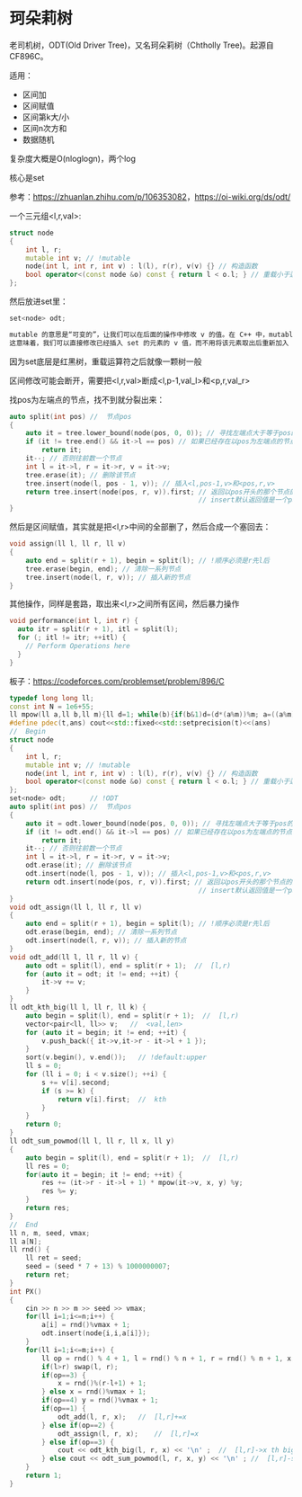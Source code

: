 <!--
 * @Autor: violet apricity ( Zhuangpx )
 * @Date: 2022-08-03 20:31:41
 * @LastEditors: violet apricity ( Zhuangpx )
 * @LastEditTime: 2022-08-03 21:15:57
 * @FilePath: \apricitye:\桌面\ACM\数据结构\珂朵莉树\珂朵莉树.md
 * @Description:  Zhuangpx : Violet && Apricity:/ The warmth of the sun in the winter /
-->
# 珂朵莉树

老司机树，ODT(Old Driver Tree)，又名珂朵莉树（Chtholly Tree)。起源自 CF896C。

适用：

- 区间加
- 区间赋值
- 区间第k大/小
- 区间n次方和
- 数据随机

复杂度大概是O(nloglogn)，两个log

核心是set

参考：<https://zhuanlan.zhihu.com/p/106353082>，<https://oi-wiki.org/ds/odt/>

一个三元组<l,r,val>:

```c++
struct node
{
    int l, r;
    mutable int v; // !mutable
    node(int l, int r, int v) : l(l), r(r), v(v) {} // 构造函数
    bool operator<(const node &o) const { return l < o.l; } // 重载小于运算符
};
```

然后放进set里：

```c++
set<node> odt;
```

```markdown
mutable 的意思是“可变的”，让我们可以在后面的操作中修改 v 的值。在 C++ 中，mutable 是为了突破 const 的限制而设置的。被 mutable 修饰的变量（mutable 只能用于修饰类中的非静态数据成员），将永远处于可变的状态，即使在一个 const 函数中。
这意味着，我们可以直接修改已经插入 set 的元素的 v 值，而不用将该元素取出后重新加入 set。
```

因为set底层是红黑树，重载运算符之后就像一颗树一般

区间修改可能会断开，需要把<l,r,val>断成<l,p-1,val_l>和<p,r,val_r>

找pos为左端点的节点，找不到就分裂出来：

```c++
auto split(int pos) //  节点pos
{
    auto it = tree.lower_bound(node(pos, 0, 0)); // 寻找左端点大于等于pos的第一个节点
    if (it != tree.end() && it->l == pos) // 如果已经存在以pos为左端点的节点，直接返回
        return it;
    it--; // 否则往前数一个节点
    int l = it->l, r = it->r, v = it->v;
    tree.erase(it); // 删除该节点
    tree.insert(node(l, pos - 1, v)); // 插入<l,pos-1,v>和<pos,r,v>
    return tree.insert(node(pos, r, v)).first; // 返回以pos开头的那个节点的迭代器
                                               // insert默认返回值是一个pair，第一个成员是我们要的
}
```

然后是区间赋值，其实就是把<l,r>中间的全部删了，然后合成一个塞回去：

```c++
void assign(ll l, ll r, ll v)
{
    auto end = split(r + 1), begin = split(l); // !顺序必须是r先l后
    tree.erase(begin, end); // 清除一系列节点
    tree.insert(node(l, r, v)); // 插入新的节点
}
```

其他操作，同样是套路，取出来<l,r>之间所有区间，然后暴力操作

```c++
void performance(int l, int r) {
  auto itr = split(r + 1), itl = split(l);
  for (; itl != itr; ++itl) {
    // Perform Operations here
  }
}
```

板子：<https://codeforces.com/problemset/problem/896/C>

```c++
typedef long long ll;
const int N = 1e6+55;
ll mpow(ll a,ll b,ll m){ll d=1; while(b){if(b&1)d=(d*(a%m))%m; a=((a%m)*(a%m))%m; d%=m; b>>=1;}return d%m;}
#define pdec(t,ans) cout<<std::fixed<<std::setprecision(t)<<(ans)
//  Begin
struct node
{
    int l, r;
    mutable int v; // !mutable
    node(int l, int r, int v) : l(l), r(r), v(v) {} // 构造函数
    bool operator<(const node &o) const { return l < o.l; } // 重载小于运算符
};
set<node> odt;      // !ODT
auto split(int pos) //  节点pos
{
    auto it = odt.lower_bound(node(pos, 0, 0)); // 寻找左端点大于等于pos的第一个节点
    if (it != odt.end() && it->l == pos) // 如果已经存在以pos为左端点的节点，直接返回
        return it;
    it--; // 否则往前数一个节点
    int l = it->l, r = it->r, v = it->v;
    odt.erase(it); // 删除该节点
    odt.insert(node(l, pos - 1, v)); // 插入<l,pos-1,v>和<pos,r,v>
    return odt.insert(node(pos, r, v)).first; // 返回以pos开头的那个节点的迭代器
                                               // insert默认返回值是一个pair，第一个成员是我们要的
}
void odt_assign(ll l, ll r, ll v)
{
    auto end = split(r + 1), begin = split(l); // !顺序必须是r先l后
    odt.erase(begin, end); // 清除一系列节点
    odt.insert(node(l, r, v)); // 插入新的节点
}
void odt_add(ll l, ll r, ll v) {
    auto odt = split(l), end = split(r + 1);  //  [l,r)
    for (auto it = odt; it != end; ++it) {
        it->v += v;
    }
}
ll odt_kth_big(ll l, ll r, ll k) {
    auto begin = split(l), end = split(r + 1);  //  [l,r)
    vector<pair<ll, ll>> v;   //  <val,len>
    for (auto it = begin; it != end; ++it) {
        v.push_back({ it->v,it->r - it->l + 1 });
    }
    sort(v.begin(), v.end());   // !default:upper
    ll s = 0;
    for (ll i = 0; i < v.size(); ++i) {
        s += v[i].second;
        if (s >= k) {
            return v[i].first;  //  kth
        }
    }
    return 0;
}
ll odt_sum_powmod(ll l, ll r, ll x, ll y)
{
    auto begin = split(l), end = split(r + 1);  //  [l,r)
    ll res = 0;
    for(auto it = begin; it != end; ++it) {
        res += (it->r - it->l + 1) * mpow(it->v, x, y) %y;
        res %= y;
    }
    return res;
}
//  End
ll n, m, seed, vmax;
ll a[N];
ll rnd() {
    ll ret = seed;
    seed = (seed * 7 + 13) % 1000000007;
    return ret;
}
int PX()
{
    cin >> n >> m >> seed >> vmax;
    for(ll i=1;i<=n;i++) {
        a[i] = rnd()%vmax + 1;
        odt.insert(node{i,i,a[i]});
    }
    for(ll i=1;i<=m;i++) {
        ll op = rnd() % 4 + 1, l = rnd() % n + 1, r = rnd() % n + 1, x, y;
        if(l>r) swap(l, r);
        if(op==3) {
            x = rnd()%(r-l+1) + 1;
        } else x = rnd()%vmax + 1;
        if(op==4) y = rnd()%vmax + 1;
        if(op==1) {
            odt_add(l, r, x);   //  [l,r]+=x
        } else if(op==2) {
            odt_assign(l, r, x);    //  [l,r]=x
        } else if(op==3) {
            cout << odt_kth_big(l, r, x) << '\n' ;  //  [l,r]->x th big
        } else cout << odt_sum_powmod(l, r, x, y) << '\n' ; //  [l,r]-sum->a^x%y
    }
    return 1;
}
```
